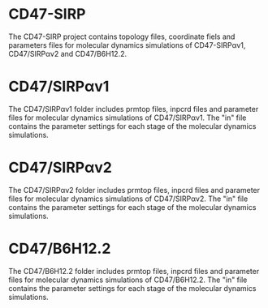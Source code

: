 # CD47-SIRP
The CD47-SIRP project contains topology files, coordinate fiels and parameters files for molecular dynamics simulations of CD47-SIRPαv1, CD47/SIRPαv2 and CD47/B6H12.2.

# CD47/SIRPαv1
The CD47/SIRPαv1 folder includes prmtop files, inpcrd files and parameter files for molecular dynamics simulations of CD47/SIRPαv1. The "in" file contains the parameter settings for each stage of the molecular dynamics simulations.

# CD47/SIRPαv2
The CD47/SIRPαv2 folder includes prmtop files, inpcrd files and parameter files for molecular dynamics simulations of CD47/SIRPαv2. The "in" file contains the parameter settings for each stage of the molecular dynamics simulations.

# CD47/B6H12.2
The CD47/B6H12.2 folder includes prmtop files, inpcrd files and parameter files for molecular dynamics simulations of CD47/B6H12.2. The "in" file contains the parameter settings for each stage of the molecular dynamics simulations.
